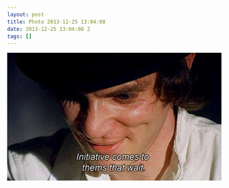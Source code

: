 ```yaml
---
layout: post
title: Photo 2013-12-25 13:04:08
date: 2013-12-25 13:04:08 Z
tags: []
---
```

![](/media/2013/12/71101537883.jpg)

